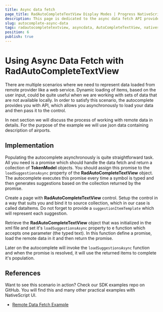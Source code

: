 ```yaml
---
title: Async data fetch
page_title: RadAutoCompleteTextView Display Modes | Progress NativeScript UI Documentation
description: This page is dedicated to the async data fetch API provided by the RadAutoCompleteTextView control.
slug: autocomplete-async-data
tags: radautocompletetextview, asyncdata, AutoCompleteTextView, nativescript, professional, ui
position: 6
publish: true
---
```


# Using Async Data Fetch with RadAutoCompleteTextView

There are multiple scenarios where we need to represent data loaded from remote provider like a web service.
Dynamic loading of items, based on the user input, could be quite useful when we are working with sets of data that are not available locally.
In order to satisfy this scenario, the autocomplete provides you with API, which allows you asynchronously to load your data and then pass it to the control.

In next section we will discuss the process of working with remote data in details.
For the purpose of the example we will use json data containing description of airports.

## Implementation

Populating the autocomplete asynchronously is quite straightforward task. All you need is a promise which should handle
the data fetch and return a collection of **TokenModel** objects.
You should assign this promise to the `loadSuggestionsAsync` property of the **RadAutoCompleteTextView** object.
The autocomplete executes this promise every time a symbol is typed and then generates
suggestions based on the collection returned by the promise.

Create a page with **RadAutoCompleteTextView** control. Setup the control in a way that suits you and bind it
to source collection, which in our case is called dataItems.
Do not forget to provide a `suggestionItemTemplate` which will represent each suggestion.

<snippet id='autocomplete-async-xml'/>

Retrieve the **RadAutoCompleteTextView** object that was initialized in the xml file and set it's `loadSuggestionsAsync`
property to e function which accepts one parameter (the typed text).
In this function define a promise, load the remote data in it and then return the promise.

Later on the autocomplete will invoke the `loadSuggestionsAsync` function and when the promise is resolved,
it will use the returned items to complete it's population.

<snippet id='autocomplete-async-model'/>

## References

Want to see this scenario in action?
Check our SDK examples repo on GitHub. You will find this and many other practical examples with NativeScript UI.

* [Remote Data Fetch Example](https://github.com/NativeScript/nativescript-ui-samples/tree/master/autocomplete/app/examples/remote-data-fetch)
